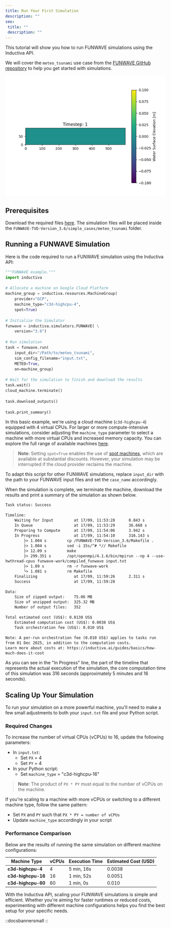 ```yaml
---
title: Run Your First Simulation
description: ""
seo:
 title: ""
 description: ""
---
```


This tutorial will show you how to run FUNWAVE simulations using the Inductiva API.

We will cover the `meteo_tsunami` use case from the [FUNWAVE GitHub repository](https://github.com/fengyanshi/FUNWAVE-TVD/tree/Version_3.6) to help you get started with simulations.

![FUNWAVE simulation visualization](funwave/funwave_animation.gif)

## Prerequisites
Download the required files [here](https://github.com/fengyanshi/FUNWAVE-TVD/releases/tag/Version_3.6). The simulation files will be placed inside the `FUNWAVE-TVD-Version_3.6/simple_cases/meteo_tsunami` folder.

## Running a FUNWAVE Simulation
Here is the code required to run a FUNWAVE simulation using the Inductiva API:

```python
"""FUNWAVE example."""
import inductiva

# Allocate a machine on Google Cloud Platform
machine_group = inductiva.resources.MachineGroup(
	provider="GCP",
	machine_type="c3d-highcpu-4",
	spot=True)

# Initialize the Simulator
funwave = inductiva.simulators.FUNWAVE( \
	version="3.6")

# Run simulation
task = funwave.run(
	input_dir="/Path/to/meteo_tsunami",
	sim_config_filename="input.txt",
	METEO=True,
	on=machine_group)

# Wait for the simulation to finish and download the results
task.wait()
cloud_machine.terminate()

task.download_outputs()

task.print_summary()
```

In this basic example, we're using a cloud machine (`c3d-highcpu-4`) equipped with 4 virtual CPUs.
For larger or more compute-intensive simulations, consider adjusting the `machine_type` parameter to select
a machine with more virtual CPUs and increased memory capacity. You can explore the full range of available machines [here](https://console.inductiva.ai/machine-groups/instance-types).

> **Note**: Setting `spot=True` enables the use of [spot machines](..machines/spot-machines), which are available at substantial discounts.
> However, your simulation may be interrupted if the cloud provider reclaims the machine.

To adapt this script for other FUNWAVE simulations, replace `input_dir` with the
path to your FUNWAVE input files and set the `case_name` accordingly.

When the simulation is complete, we terminate the machine, download the results and print a summary of the simulation as shown below.

```
Task status: Success

Timeline:
	Waiting for Input         at 17/09, 11:53:28      0.843 s
	In Queue                  at 17/09, 11:53:29      36.668 s
	Preparing to Compute      at 17/09, 11:54:06      3.942 s
	In Progress               at 17/09, 11:54:10      316.143 s
		├> 1.004 s         cp /FUNWAVE-TVD-Version_3.6/Makefile .
		├> 1.004 s         sed -i 15s/^# *// Makefile
		├> 12.09 s         make
		├> 299.351 s       /opt/openmpi/4.1.6/bin/mpirun --np 4 --use-hwthread-cpus funwave-work/compiled_funwave input.txt
		├> 1.09 s          rm -r funwave-work
		└> 1.081 s         rm Makefile
	Finalizing                at 17/09, 11:59:26      2.311 s
	Success                   at 17/09, 11:59:28

Data:
	Size of zipped output:    75.06 MB
	Size of unzipped output:  325.32 MB
	Number of output files:   352

Total estimated cost (US$): 0.0138 US$
	Estimated computation cost (US$): 0.0038 US$
	Task orchestration fee (US$): 0.010 US$

Note: A per-run orchestration fee (0.010 US$) applies to tasks run from 01 Dec 2025, in addition to the computation costs.
Learn more about costs at: https://inductiva.ai/guides/basics/how-much-does-it-cost
```

As you can see in the "In Progress" line, the part of the timeline that represents the actual execution of the simulation,
the core computation time of this simulation was 316 seconds (approximately 5 minutes and 16 seconds).

## Scaling Up Your Simulation
To run your simulation on a more powerful machine, you'll need to make a few small adjustments to both your `input.txt` file and your Python script.

### Required Changes
To increase the number of virtual CPUs (vCPUs) to 16, update the following parameters:

* In `input.txt`:
	- Set `PX` = 4
	- Set `PY` = 4
* In your Python script:
	- Set `machine_type` = "c3d-highcpu-16"

> **Note**: The product of `PX * PY` must equal to the number of vCPUs on the machine.

If you're scaling to a machine with more vCPUs or switching to a different machine type, follow the same pattern:
* Set `PX` and `PY` such that `PX * PY = number of vCPUs`
* Update `machine_type` accordingly in your script

### Performance Comparison
Below are the results of running the same simulation on different machine configurations:

| Machine Type             | vCPUs     | Execution Time             | Estimated Cost (USD) |
|--------------------------|------------------|------------------|----------------------|
| **c3d-highcpu-4** | 4               | 5 min, 16s        | 0.0038               |
| **c3d-highcpu-16** | 16               | 1 min, 52s        | 0.0051               |
| **c3d-highcpu-60** | 60               | 1 min, 0s       | 0.010                |

With the Inductiva API, scaling your FUNWAVE simulations is simple and efficient. Whether you're aiming for faster runtimes or reduced costs, experimenting with different machine configurations helps you find the best setup for your specific needs.

::docsbannersmall
::
